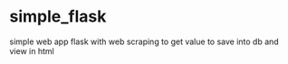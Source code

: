 # simple_flask
simple web app flask with web scraping to get value to save into db and view in html
